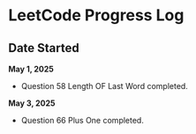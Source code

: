 # LeetCode Progress Log

## Date Started
**May 1, 2025**
  
 - Question 58 Length OF Last Word completed.

**May 3, 2025**

 - Question 66 Plus One completed.

